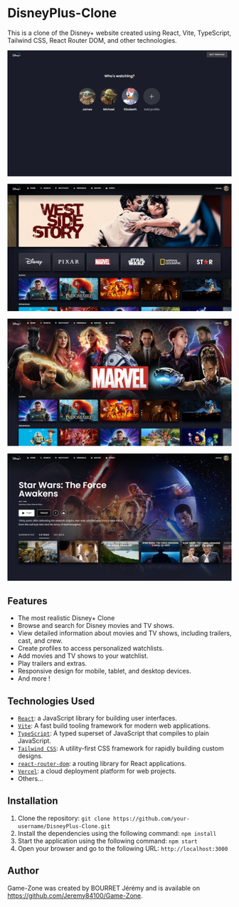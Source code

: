 # DisneyPlus-Clone

This is a clone of the Disney+ website created using React, Vite, TypeScript, Tailwind CSS, React Router DOM, and other technologies.

![DisneyPlus-Clone](./public/images/profiles.png)

![DisneyPlus-Clone](./public/images/main.png)

![DisneyPlus-Clone](./public/images/brand.png)

![DisneyPlus-Clone](./public/images/media.png)

## Features

- The most realistic Disney+ Clone
- Browse and search for Disney movies and TV shows.
- View detailed information about movies and TV shows, including trailers, cast, and crew.
- Create profiles to access personalized watchlists.
- Add movies and TV shows to your watchlist.
- Play trailers and extras.
- Responsive design for mobile, tablet, and desktop devices.
- And more !

## Technologies Used

- [`React`](https://reactjs.org/): a JavaScript library for building user interfaces.
- [`Vite`](https://vitejs.dev/): A fast build tooling framework for modern web applications.
- [`TypeScript`](https://www.typescriptlang.org/): A typed superset of JavaScript that compiles to plain JavaScript.
- [`Tailwind CSS`](https://tailwindcss.com/): A utility-first CSS framework for rapidly building custom designs.
- [`react-router-dom`](https://reactrouter.com/web/guides/quick-start): a routing library for React applications.
- [`Vercel`](https://vercel.com/): a cloud deployment platform for web projects.
- Others...

## Installation

1. Clone the repository: `git clone https://github.com/your-username/DisneyPlus-Clone.git`
2. Install the dependencies using the following command: `npm install`
3. Start the application using the following command: `npm start`
4. Open your browser and go to the following URL: `http://localhost:3000`

## Author

Game-Zone was created by BOURRET Jérémy and is available on https://github.com/Jeremy84100/Game-Zone.
